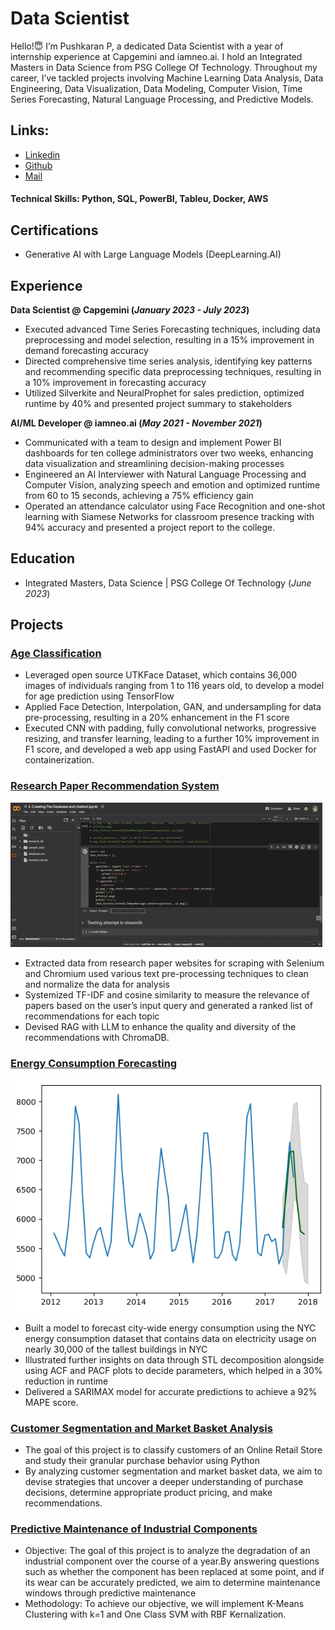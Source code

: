 # Data Scientist

Hello!😇 I’m Pushkaran P, a dedicated Data Scientist  with a year of internship experience at Capgemini and iamneo.ai. I hold an Integrated Masters in Data Science from PSG College Of Technology. Throughout my career, I’ve tackled projects involving Machine Learning Data Analysis, Data Engineering, Data Visualization, Data Modeling, Computer Vision, Time Series Forecasting, Natural Language Processing, and Predictive Models.

## Links:
- [Linkedin](https://www.linkedin.com/in/pushkaran-p)
- [Github](https://github.com/Pushkaran-P)
- [Mail](mailto:pushkarans15@gmail.com)

#### Technical Skills: Python, SQL, PowerBI, Tableu, Docker, AWS

## Certifications
- Generative AI with Large Language Models (DeepLearning.AI)

## Experience
**Data Scientist @ Capgemini (_January 2023 - July 2023_)**
- Executed advanced Time Series Forecasting techniques, including data preprocessing and model selection, resulting in a 
15% improvement in demand forecasting accuracy
- Directed comprehensive time series analysis, identifying key patterns and recommending specific data preprocessing 
techniques, resulting in a 10% improvement in forecasting accuracy
- Utilized Silverkite and NeuralProphet for sales prediction, optimized runtime by 40% and presented project summary to 
stakeholders

**AI/ML Developer @ iamneo.ai (_May 2021 - November 2021_)**
- Communicated with a team to design and implement Power BI dashboards for ten college administrators over two weeks, 
enhancing data visualization and streamlining decision-making processes
- Engineered an AI Interviewer with Natural Language Processing and Computer Vision, analyzing speech and emotion and 
optimized runtime from 60 to 15 seconds, achieving a 75% efficiency gain
- Operated an attendance calculator using Face Recognition and one-shot learning with Siamese Networks for classroom 
presence tracking with 94% accuracy and presented a project report to the college.

## Education
- Integrated Masters, Data Science | PSG College Of Technology (_June 2023_)

## Projects
### [Age Classification](https://github.com/Pushkaran-P/Age-Race-Classification)
- Leveraged open source UTKFace Dataset, which contains 36,000 images of individuals ranging from 1 to 116 years old,
to develop a model for age prediction using TensorFlow
- Applied Face Detection, Interpolation, GAN, and undersampling for data pre-processing, resulting in a 20% enhancement
in the F1 score
- Executed CNN with padding, fully convolutional networks, progressive resizing, and transfer learning, leading to a further
10% improvement in F1 score, and developed a web app using FastAPI and used Docker for containerization.

### [Research Paper Recommendation System](https://github.com/Pushkaran-P/Research-Paper-Recommendation)
![Demo](/assets/chatbot.gif)
- Extracted data from research paper websites for scraping with Selenium and Chromium used various text pre-processing techniques to clean and normalize the data for analysis
- Systemized TF-IDF and cosine similarity to measure the relevance of papers based on the user’s input query and generated a ranked list of recommendations for each topic
- Devised RAG with LLM to enhance the quality and diversity of the recommendations with ChromaDB.

### [Energy Consumption Forecasting](https://github.com/Pushkaran-P/Energy-Consumption-Forecasting)
![Forecast](/assets/forecast.png)
- Built a model to forecast city-wide energy consumption using the NYC energy consumption dataset that contains data on electricity usage on nearly 30,000 of the tallest buildings in NYC
- Illustrated further insights on data through STL decomposition alongside using ACF and PACF plots to decide parameters, which helped in a 30% reduction in runtime
- Delivered a SARIMAX model for accurate predictions to achieve a 92% MAPE score.

### [Customer Segmentation and Market Basket Analysis](https://github.com/Pushkaran-P/Customer-Segmentation)
- The goal of this project is to classify customers of an Online Retail Store and study their granular purchase behavior using Python
- By analyzing customer segmentation and market basket data, we aim to devise strategies that uncover a deeper understanding of purchase decisions,
determine appropriate product pricing, and make recommendations.

### [Predictive Maintenance of Industrial Components](https://github.com/Pushkaran-P/Predictive-Maintenance-of-Industrial-Components)
- Objective: The goal of this project is to analyze the degradation of an industrial component over the course of a year.By answering questions such as
whether the component has been replaced at some point, and if its wear can be accurately predicted, we aim to determine maintenance windows through predictive maintenance
- Methodology: To achieve our objective, we will implement K-Means Clustering with k=1 and One Class SVM with RBF Kernalization.
